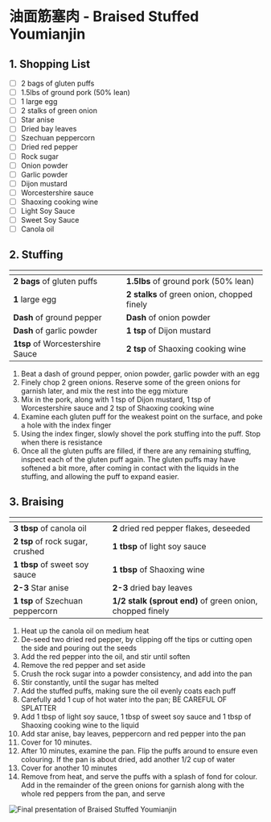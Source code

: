 # 油面筋塞肉 - Braised Stuffed Youmianjin

## 1. Shopping List
- [ ] 2 bags of gluten puffs
- [ ] 1.5lbs of ground pork (50% lean)
- [ ] 1 large egg
- [ ] 2 stalks of green onion
- [ ] Star anise
- [ ] Dried bay leaves
- [ ] Szechuan peppercorn
- [ ] Dried red pepper
- [ ] Rock sugar
- [ ] Onion powder
- [ ] Garlic powder
- [ ] Dijon mustard
- [ ] Worcestershire sauce
- [ ] Shaoxing cooking wine
- [ ] Light Soy Sauce
- [ ] Sweet Soy Sauce
- [ ] Canola oil

## 2. Stuffing
|<!-- -->|<!-- -->|
|---|---|
| **2 bags** of gluten puffs | **1.5lbs** of ground pork (50% lean) |
| **1** large egg | **2 stalks** of green onion, chopped finely |
| **Dash** of ground pepper | **Dash** of onion powder |
| **Dash** of garlic powder | **1 tsp** of Dijon mustard |
| **1tsp** of Worcestershire Sauce | **2 tsp** of Shaoxing cooking wine |

1. Beat a dash of ground pepper, onion powder, garlic powder with an egg
2. Finely chop 2 green onions. Reserve some of the green onions for garnish later, and mix the rest into the egg mixture
3. Mix in the pork, along with 1 tsp of Dijon mustard, 1 tsp of Worcestershire sauce and 2 tsp of Shaoxing cooking wine
4. Examine each gluten puff for the weakest point on the surface, and poke a hole with the index finger
5. Using the index finger, slowly shovel the pork stuffing into the puff. Stop when there is resistance
6. Once all the gluten puffs are filled, if there are any remaining stuffing, inspect each of the gluten puff again. The gluten puffs may have softened a bit more, after coming in contact with the liquids in the stuffing, and allowing the puff to expand easier.

## 3. Braising
|<!-- -->|<!-- -->|
|---|---|
| **3 tbsp** of canola oil | **2** dried red pepper flakes, deseeded |
| **2 tsp** of rock sugar, crushed | **1 tbsp** of light soy sauce |
| **1 tbsp** of sweet soy sauce | **1 tbsp** of Shaoxing wine |
| **2-3** Star anise | **2-3** dried bay leaves |
| **1 tsp** of Szechuan peppercorn | **1/2 stalk (sprout end)** of green onion, chopped finely |

1. Heat up the canola oil on medium heat
2. De-seed two dried red pepper, by clipping off the tips or cutting open the side and pouring out the seeds
3. Add the red pepper into the oil, and stir until soften
4. Remove the red pepper and set aside
5. Crush the rock sugar into a powder consistency, and add into the pan
6. Stir constantly, until the sugar has melted
7. Add the stuffed puffs, making sure the oil evenly coats each puff
8. Carefully add 1 cup of hot water into the pan; BE CAREFUL OF SPLATTER
9. Add 1 tbsp of light soy sauce, 1 tbsp of sweet soy sauce and 1 tbsp of Shaoxing cooking wine to the liquid
10. Add star anise, bay leaves, peppercorn and red pepper into the pan
11. Cover for 10 minutes.
12. After 10 minutes, examine the pan. Flip the puffs around to ensure even colouring. If the pan is about dried, add another 1/2 cup of water
13. Cover for another 10 minutes
14. Remove from heat, and serve the puffs with a splash of fond for colour. Add in the remainder of the green onions for garnish along with the whole red peppers from the pan, and serve

![Final presentation of Braised Stuffed Youmianjin](Images/Braised%20Stuffed%20Youmianjin%20-%20Overview.jpg)